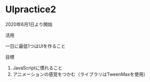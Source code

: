 # UIpractice2

2020年6月1日より開始

<p>活用</p>
<p>一日に最低1つはUIを作ること</p>

目標
1. JavaScriptに慣れること
2. アニメーションの感覚をつかむ（ライブラリはTweenMaxを使用）
